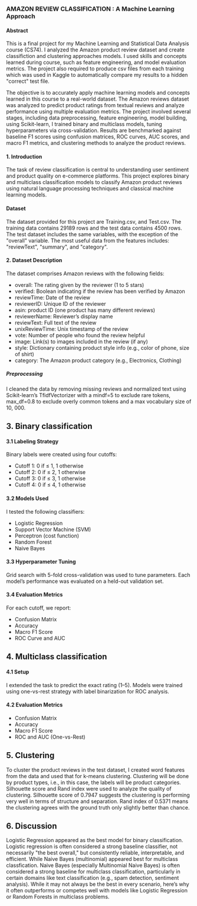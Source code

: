 ### AMAZON REVIEW CLASSIFICATION : A Machine Learning Approach

#### Abstract
This is a final project for my Machine Learning and Statistical Data Analysis course (CS74). I analyzed the Amazon product review dataset and create classifiction and clustering approaches models. I used skills and concepts learned during course, such as feature engineering, and model evaluation metrics. The project also required to produce csv files from each training which was used in Kaggle to automatically compare my results to a hidden "correct" test file.

The objective is to accurately apply machine learning models and concepts learned in this course to a real-world dataset. The Amazon reviews dataset was analyzed to predict product ratings from textual reviews and analyze performance using multiple evaluation metrics. The project involved several stages, including data preprocessing, feature engineering, model building, using Scikit-learn, I trained binary and multiclass models, tuning hyperparameters via cross-validation. Results are benchmarked against baseline F1 scores using confusion matrices, ROC curves, AUC scores, and macro F1 metrics, and clustering methods to analyze the product reviews.

#### 1.  Introduction
The task of review classification is central to understanding user sentiment and product quality on e-commerce platforms. This project explores binary and multiclass classification
models to classify Amazon product reviews using natural language processing techniques and classical machine learning models.

#### Dataset
The dataset provided for this project are Training.csv, and Test.csv. The training data contains 29189 rows and the test data contains 4500 rows. The test dataset includes the same variables, with the exception of the "overall" variable. The most useful data from the features includes: "reviewText", "summary", and "category".

#### 2.  Dataset Description
The dataset comprises Amazon reviews with the following fields:
* overall: The rating given by the reviewer (1 to 5 stars)
* verified: Boolean indicating if the review has been verified by Amazon
* reviewTime: Date of the review
* reviewerID: Unique ID of the reviewer
* asin: product ID (one product has many different reviews)
* reviewerName: Reviewer’s display name
* reviewText: Full text of the review
* unixReviewTime: Unix timestamp of the review
* vote: Number of people who found the review helpful
* image: Link(s) to images included in the review (if any)
* style: Dictionary containing product style info (e.g., color of phone, size of shirt)
* category: The Amazon product category (e.g., Electronics, Clothing)

##### Preprocessing
I cleaned the data by removing missing reviews and normalized text using Scikit-learn’s TfidfVectorizer with a mindf=5 to exclude rare tokens, max_df=0.8 to exclude overly common tokens and a max vocabulary size of 10, 000.

## 3. Binary classification

#### 3.1 Labeling Strategy
Binary labels were created using four cutoffs:
* Cutoff 1: 0 if ≤ 1, 1 otherwise
* Cutoff 2: 0 if ≤ 2, 1 otherwise
* Cutoff 3: 0 if ≤ 3, 1 otherwise
* Cutoff 4: 0 if ≤ 4, 1 otherwise

#### 3.2 Models Used
I tested the following classifiers:
* Logistic Regression
* Support Vector Machine (SVM)
* Perceptron (cost function)
* Random Forest
* Naive Bayes

#### 3.3 Hyperparameter Tuning
Grid search with 5-fold cross-validation was used to tune parameters. Each model’s performance was evaluated on a held-out validation set.

#### 3.4 Evaluation Metrics
For each cutoff, we report:
* Confusion Matrix
* Accuracy
* Macro F1 Score
* ROC Curve and AUC

## 4. Multiclass classification
#### 4.1 Setup
I extended the task to predict the exact rating (1–5). Models were trained using one-vs-rest
strategy with label binarization for ROC analysis.

#### 4.2 Evaluation Metrics
* Confusion Matrix
* Accuracy
* Macro F1 Score
* ROC and AUC (One-vs-Rest)

## 5. Clustering
To cluster the product reviews in the test dataset, I created word features from the data and used that for k-means clustering. Clustering will be done by product types, i.e., in this case, the labels will be product categories. Silhouette score and Rand index were used to analyze the quality of clustering. Silhouette score of 0.7947 suggests the clustering is performing very well in terms of structure and separation. Rand index of 0.5371 means the clustering agrees with the ground truth only slightly better than chance.

## 6. Discussion
Logistic Regression appeared as the best model for binary classification. Logistic regression is often considered a strong baseline classifier, not necessarily "the best overall," but consistently reliable, interpretable, and efficient. While Naive Bayes (multinomial) appeared best for multiclass classfication. Naive Bayes (especially Multinomial Naive Bayes) is often considered a strong baseline for multiclass classification, particularly in certain domains like text classification (e.g., spam detection, sentiment analysis). While it may not always be the best in every scenario, here’s why it often outperforms or competes well with models like Logistic Regression or Random Forests in multiclass problems.


